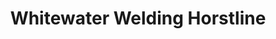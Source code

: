 ---
title: "Whitewater Welding Horstline"
url: /foresters-falls/whitewater-welding-horstline/
shop: Landwirtschaftlich
---